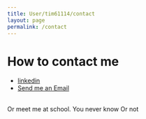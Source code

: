 ```yaml
---
title: User/tim61114/contact
layout: page
permalink: /contact
---
```


# How to contact me

* <a href="https://linkedin.com/in/fengyunfan" target="_blank">linkedin</a>
* <a href="mailto: fengyuntimfan@gmail.com">Send me an Email</a>


<br>
Or meet me at school. You never know
Or not
